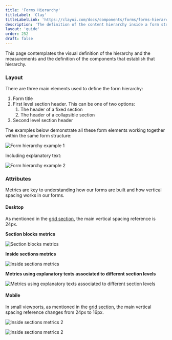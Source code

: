 ```yaml
---
title: 'Forms Hierarchy'
titleLabel: 'Clay'
titleLabelLink: 'https://clayui.com/docs/components/forms/forms-hierarchy.html'
description: 'The definition of the content hierarchy inside a form structure and the components used to identify the different content blocks.'
layout: 'guide'
order: 252
draft: false
---
```


This page contemplates the visual definition of the hierarchy and the measurements and the definition of the components that establish that hierarchy.

### Layout

There are three main elements used to define the form hierarchy:

1. Form title
2. First level section header. This can be one of two options:
    1. The header of a fixed section
    2. The header of a collapsible section
3. Second level section header

The examples below demonstrate all these form elements working together within the same form structure:

![Form hierarchy example 1](/images/lexicon/FormHierarchyParts.jpg)

Including explanatory text:

![Form hierarchy example 2](/images/lexicon/FormHierarchyTexts.jpg)

### Attributes

Metrics are key to understanding how our forms are built and how vertical spacing works in our forms.

#### Desktop

As mentioned in the [grid section](../../../foundations/grid), the main vertical spacing reference is 24px.

**Section blocks metrics**

![Section blocks metrics](/images/lexicon/FormHierarchySectionBlocks.jpg)

**Inside sections metrics**

![Inside sections metrics](/images/lexicon/FormHierarchySections.jpg)

**Metrics using explanatory texts associated to different section levels**

![Metrics using explanatory texts associated to different section levels](/images/lexicon/FormHierarchySectionTexts.jpg)

#### Mobile

In small viewports, as mentioned in the [grid section](../../../foundations/grid), the main vertical spacing reference changes from 24px to 16px.

![Inside sections metrics 2](/images/lexicon/FormHierarchySectionBlocksM.jpg)

![Inside sections metrics 2](/images/lexicon/FormHierarchySectionTextsM.jpg)
